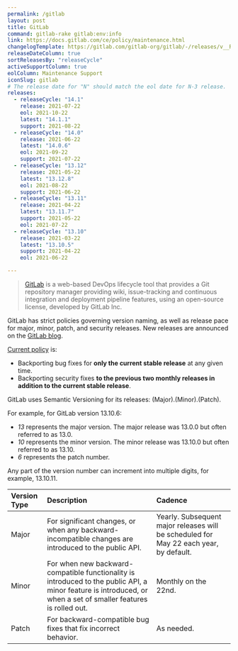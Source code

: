 ```yaml
---
permalink: /gitlab
layout: post
title: GitLab
command: gitlab-rake gitlab:env:info
link: https://docs.gitlab.com/ce/policy/maintenance.html
changelogTemplate: https://gitlab.com/gitlab-org/gitlab/-/releases/v__RELEASE_CYCLE__.0-ee
releaseDateColumn: true
sortReleasesBy: "releaseCycle"
activeSupportColumn: true
eolColumn: Maintenance Support
iconSlug: gitlab
# The release date for "N" should match the eol date for N-3 release.
releases:
  - releaseCycle: "14.1"
    release: 2021-07-22
    eol: 2021-10-22
    latest: "14.1.1"
    support: 2021-08-22
  - releaseCycle: "14.0"
    release: 2021-06-22
    latest: "14.0.6"
    eol: 2021-09-22
    support: 2021-07-22
  - releaseCycle: "13.12"
    release: 2021-05-22
    latest: "13.12.8"
    eol: 2021-08-22
    support: 2021-06-22
  - releaseCycle: "13.11"
    release: 2021-04-22
    latest: "13.11.7"
    support: 2021-05-22
    eol: 2021-07-22
  - releaseCycle: "13.10"
    release: 2021-03-22
    latest: "13.10.5"
    support: 2021-04-22
    eol: 2021-06-22

---
```

> [GitLab](https://about.gitlab.com/) is a web-based DevOps lifecycle tool that provides a Git repository manager providing wiki, issue-tracking and continuous integration and deployment pipeline features, using an open-source license, developed by GitLab Inc.

GitLab has strict policies governing version naming, as well as release pace for major, minor, patch, and security releases. New releases are announced on the [GitLab blog](https://about.gitlab.com/releases/categories/releases/).

[Current policy](https://docs.gitlab.com/ce/policy/maintenance.html) is:

* Backporting bug fixes for **only the current stable release** at any given time.
* Backporting security fixes **to the previous two monthly releases in addition to the current stable release**.

GitLab uses Semantic Versioning for its releases: (Major).(Minor).(Patch).

For example, for GitLab version 13.10.6:
* _13_ represents the major version. The major release was 13.0.0 but often referred to as 13.0.
* _10_ represents the minor version. The minor release was 13.10.0 but often referred to as 13.10.
* _6_ represents the patch number.

Any part of the version number can increment into multiple digits, for example, 13.10.11.

| Version Type | Description  | Cadence |
|:-------------|:-------------|:--------|
| Major        | For significant changes, or when any backward-incompatible changes are introduced to the public API.  |  Yearly. Subsequent major releases will be scheduled for May 22 each year, by default. |
| Minor        | For when new backward-compatible functionality is introduced to the public API, a minor feature is introduced, or when a set of smaller features is rolled out.  | Monthly on the 22nd.  |
| Patch        | 	For backward-compatible bug fixes that fix incorrect behavior.  | As needed.  |
